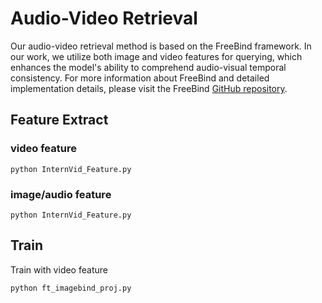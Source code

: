 # Audio-Video Retrieval

Our audio-video retrieval method is based on the FreeBind framework. In our work, we utilize both image and video features for querying, which enhances the model's ability to comprehend audio-visual temporal consistency. For more information about FreeBind and detailed implementation details, please visit the FreeBind [GitHub repository](https://github.com/zehanwang01/FreeBind).

## Feature Extract

### video feature
    python InternVid_Feature.py

### image/audio feature
    python InternVid_Feature.py

## Train
Train with video feature

```bash
python ft_imagebind_proj.py
```


